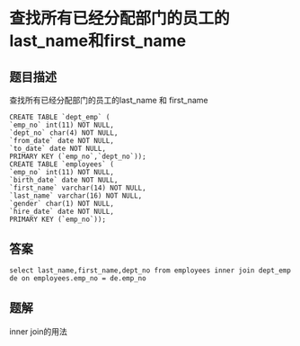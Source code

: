 # 查找所有已经分配部门的员工的last_name和first_name

## 题目描述

查找所有已经分配部门的员工的last_name 和 first_name

```mysql
CREATE TABLE `dept_emp` (
`emp_no` int(11) NOT NULL,
`dept_no` char(4) NOT NULL,
`from_date` date NOT NULL,
`to_date` date NOT NULL,
PRIMARY KEY (`emp_no`,`dept_no`));
CREATE TABLE `employees` (
`emp_no` int(11) NOT NULL,
`birth_date` date NOT NULL,
`first_name` varchar(14) NOT NULL,
`last_name` varchar(16) NOT NULL,
`gender` char(1) NOT NULL,
`hire_date` date NOT NULL,
PRIMARY KEY (`emp_no`));
```

## 答案

```mysql
select last_name,first_name,dept_no from employees inner join dept_emp de on employees.emp_no = de.emp_no
```

## 题解

inner join的用法